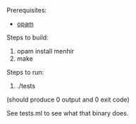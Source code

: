 Prerequisites:

- [opam](https://opam.ocaml.org/)

Steps to build:

1. opam install menhir
2. make

Steps to run:

1. ./tests

(should produce 0 output and 0 exit code)

See tests.ml to see what that binary does.
